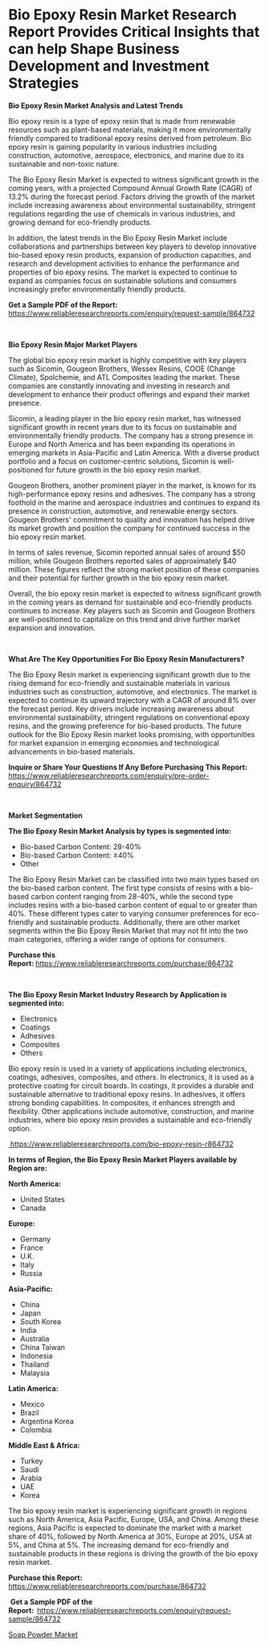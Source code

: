 <p><h1>Bio Epoxy Resin Market Research Report Provides Critical Insights that can help Shape Business Development and Investment Strategies</h1></p><p><strong>Bio Epoxy Resin Market Analysis and Latest Trends</strong></p>
<p><p>Bio epoxy resin is a type of epoxy resin that is made from renewable resources such as plant-based materials, making it more environmentally friendly compared to traditional epoxy resins derived from petroleum. Bio epoxy resin is gaining popularity in various industries including construction, automotive, aerospace, electronics, and marine due to its sustainable and non-toxic nature.</p><p>The Bio Epoxy Resin Market is expected to witness significant growth in the coming years, with a projected Compound Annual Growth Rate (CAGR) of 13.2% during the forecast period. Factors driving the growth of the market include increasing awareness about environmental sustainability, stringent regulations regarding the use of chemicals in various industries, and growing demand for eco-friendly products.</p><p>In addition, the latest trends in the Bio Epoxy Resin Market include collaborations and partnerships between key players to develop innovative bio-based epoxy resin products, expansion of production capacities, and research and development activities to enhance the performance and properties of bio epoxy resins. The market is expected to continue to expand as companies focus on sustainable solutions and consumers increasingly prefer environmentally friendly products.</p></p>
<p><strong>Get a Sample PDF of the Report:&nbsp;</strong> <a href="https://www.reliableresearchreports.com/enquiry/request-sample/864732">https://www.reliableresearchreports.com/enquiry/request-sample/864732</a></p>
<p>&nbsp;</p>
<p><strong>Bio Epoxy Resin Major Market Players</strong></p>
<p><p>The global bio epoxy resin market is highly competitive with key players such as Sicomin, Gougeon Brothers, Wessex Resins, COOE (Change Climate), Spolchemie, and ATL Composites leading the market. These companies are constantly innovating and investing in research and development to enhance their product offerings and expand their market presence.</p><p>Sicomin, a leading player in the bio epoxy resin market, has witnessed significant growth in recent years due to its focus on sustainable and environmentally friendly products. The company has a strong presence in Europe and North America and has been expanding its operations in emerging markets in Asia-Pacific and Latin America. With a diverse product portfolio and a focus on customer-centric solutions, Sicomin is well-positioned for future growth in the bio epoxy resin market.</p><p>Gougeon Brothers, another prominent player in the market, is known for its high-performance epoxy resins and adhesives. The company has a strong foothold in the marine and aerospace industries and continues to expand its presence in construction, automotive, and renewable energy sectors. Gougeon Brothers' commitment to quality and innovation has helped drive its market growth and position the company for continued success in the bio epoxy resin market.</p><p>In terms of sales revenue, Sicomin reported annual sales of around $50 million, while Gougeon Brothers reported sales of approximately $40 million. These figures reflect the strong market position of these companies and their potential for further growth in the bio epoxy resin market.</p><p>Overall, the bio epoxy resin market is expected to witness significant growth in the coming years as demand for sustainable and eco-friendly products continues to increase. Key players such as Sicomin and Gougeon Brothers are well-positioned to capitalize on this trend and drive further market expansion and innovation.</p></p>
<p>&nbsp;</p>
<p><strong>What Are The Key Opportunities For Bio Epoxy Resin Manufacturers?</strong></p>
<p><p>The Bio Epoxy Resin market is experiencing significant growth due to the rising demand for eco-friendly and sustainable materials in various industries such as construction, automotive, and electronics. The market is expected to continue its upward trajectory with a CAGR of around 8% over the forecast period. Key drivers include increasing awareness about environmental sustainability, stringent regulations on conventional epoxy resins, and the growing preference for bio-based products. The future outlook for the Bio Epoxy Resin market looks promising, with opportunities for market expansion in emerging economies and technological advancements in bio-based materials.</p></p>
<p><strong>Inquire or Share Your Questions If Any Before Purchasing This Report:</strong> <a href="https://www.reliableresearchreports.com/enquiry/pre-order-enquiry/864732">https://www.reliableresearchreports.com/enquiry/pre-order-enquiry/864732</a></p>
<p>&nbsp;</p>
<p><strong>Market Segmentation</strong></p>
<p><strong>The Bio Epoxy Resin Market Analysis by types is segmented into:</strong></p>
<p><ul><li>Bio-based Carbon Content: 28-40%</li><li>Bio-based Carbon Content: ≥40%</li><li>Other</li></ul></p>
<p><p>The Bio Epoxy Resin Market can be classified into two main types based on the bio-based carbon content. The first type consists of resins with a bio-based carbon content ranging from 28-40%, while the second type includes resins with a bio-based carbon content of equal to or greater than 40%. These different types cater to varying consumer preferences for eco-friendly and sustainable products. Additionally, there are other market segments within the Bio Epoxy Resin Market that may not fit into the two main categories, offering a wider range of options for consumers.</p></p>
<p><strong>Purchase this Report:&nbsp;</strong><a href="https://www.reliableresearchreports.com/purchase/864732">https://www.reliableresearchreports.com/purchase/864732</a></p>
<p>&nbsp;</p>
<p><strong>The Bio Epoxy Resin Market Industry Research by Application is segmented into:</strong></p>
<p><ul><li>Electronics</li><li>Coatings</li><li>Adhesives</li><li>Composites</li><li>Others</li></ul></p>
<p><p>Bio epoxy resin is used in a variety of applications including electronics, coatings, adhesives, composites, and others. In electronics, it is used as a protective coating for circuit boards. In coatings, it provides a durable and sustainable alternative to traditional epoxy resins. In adhesives, it offers strong bonding capabilities. In composites, it enhances strength and flexibility. Other applications include automotive, construction, and marine industries, where bio epoxy resin provides a sustainable and eco-friendly option.</p></p>
<p><a href="https://www.reliableresearchreports.com/bio-epoxy-resin-r864732">&nbsp;https://www.reliableresearchreports.com/bio-epoxy-resin-r864732</a></p>
<p><strong>In terms of Region, the Bio Epoxy Resin Market Players available by Region are:</strong></p>
<p>
    <p> <strong> North America: </strong>
        <ul>
            <li>United States</li>
            <li>Canada</li>
        </ul>
        </p> 
    <p> <strong> Europe: </strong>
        <ul>
            <li>Germany</li>
            <li>France</li>
            <li>U.K.</li>
            <li>Italy</li>
            <li>Russia</li>
        </ul>
        </p> 
    <p> <strong> Asia-Pacific: </strong>
        <ul>
            <li>China</li>
            <li>Japan</li>
            <li>South Korea</li>
            <li>India</li>
            <li>Australia</li>
            <li>China Taiwan</li>
            <li>Indonesia</li>
            <li>Thailand</li>
            <li>Malaysia</li>
        </ul>
        </p> 
    <p> <strong> Latin America: </strong>
        <ul>
            <li>Mexico</li>
            <li>Brazil</li>
            <li>Argentina Korea</li>
            <li>Colombia</li>
        </ul>
        </p> 
    <p> <strong> Middle East & Africa: </strong>
        <ul>
            <li>Turkey</li>
            <li>Saudi</li>
            <li>Arabia</li>
            <li>UAE</li>
            <li>Korea</li>
        </ul>
    </p>
    </p>
<p><p>The bio epoxy resin market is experiencing significant growth in regions such as North America, Asia Pacific, Europe, USA, and China. Among these regions, Asia Pacific is expected to dominate the market with a market share of 40%, followed by North America at 30%, Europe at 20%, USA at 5%, and China at 5%. The increasing demand for eco-friendly and sustainable products in these regions is driving the growth of the bio epoxy resin market.</p></p>
<p><strong>Purchase this Report: </strong><a href="https://www.reliableresearchreports.com/purchase/864732">https://www.reliableresearchreports.com/purchase/864732</a></p>
<p>&nbsp;<strong>Get a Sample PDF of the Report:&nbsp;&nbsp;</strong><a href="https://www.reliableresearchreports.com/enquiry/request-sample/864732">https://www.reliableresearchreports.com/enquiry/request-sample/864732</a></p>
<p><strong></strong></p>
<p><p><a href="https://view.publitas.com/reportprime-1/soap-powder-market-size-share-trends-analysis-report-by-product-non-phosphorus-phosphorus-and-segment-forecasts-2024-2031/">Soap Powder Market</a></p></p>